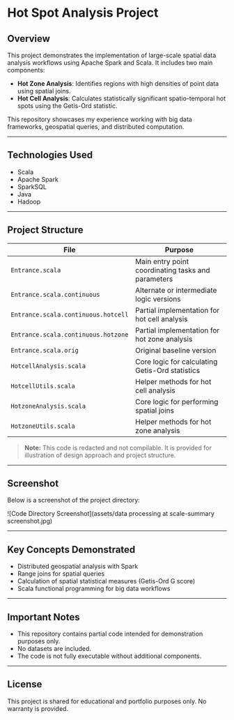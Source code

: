 # Hot Spot Analysis Project

## Overview
This project demonstrates the implementation of large-scale spatial data analysis workflows using Apache Spark and Scala. It includes two main components:

- **Hot Zone Analysis**: Identifies regions with high densities of point data using spatial joins.
- **Hot Cell Analysis**: Calculates statistically significant spatio-temporal hot spots using the Getis-Ord statistic.

This repository showcases my experience working with big data frameworks, geospatial queries, and distributed computation.

---

## Technologies Used
- Scala
- Apache Spark
- SparkSQL
- Java
- Hadoop

---

## Project Structure

| File                                      | Purpose |
|-------------------------------------------|---------|
| `Entrance.scala`                          | Main entry point coordinating tasks and parameters |
| `Entrance.scala.continuous`               | Alternate or intermediate logic versions |
| `Entrance.scala.continuous.hotcell`       | Partial implementation for hot cell analysis |
| `Entrance.scala.continuous.hotzone`       | Partial implementation for hot zone analysis |
| `Entrance.scala.orig`                     | Original baseline version |
| `HotcellAnalysis.scala`                   | Core logic for calculating Getis-Ord statistics |
| `HotcellUtils.scala`                      | Helper methods for hot cell analysis |
| `HotzoneAnalysis.scala`                   | Core logic for performing spatial joins |
| `HotzoneUtils.scala`                      | Helper methods for hot zone analysis |

> **Note:** This code is redacted and not compilable. It is provided for illustration of design approach and project structure.

---

## Screenshot
Below is a screenshot of the project directory:

![Code Directory Screenshot](assets/data processing at scale-summary screenshot.jpg)

---

## Key Concepts Demonstrated
- Distributed geospatial analysis with Spark
- Range joins for spatial queries
- Calculation of spatial statistical measures (Getis-Ord G score)
- Scala functional programming for big data workflows

---

## Important Notes
- This repository contains partial code intended for demonstration purposes only.
- No datasets are included.
- The code is not fully executable without additional components.

---

## License
This project is shared for educational and portfolio purposes only. No warranty is provided.
